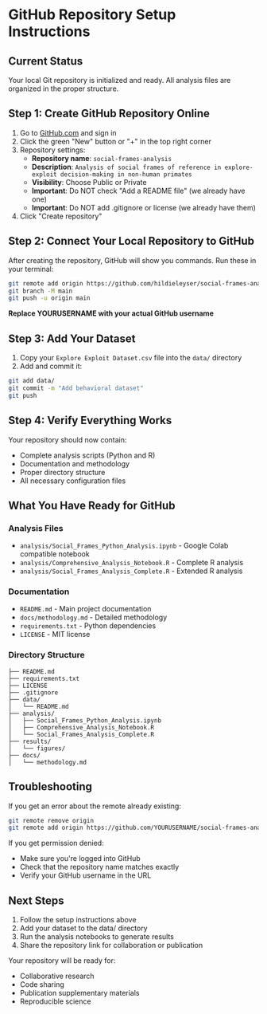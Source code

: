 # GitHub Repository Setup Instructions

## Current Status
Your local Git repository is initialized and ready. All analysis files are organized in the proper structure.

## Step 1: Create GitHub Repository Online

1. Go to [GitHub.com](https://github.com) and sign in
2. Click the green "New" button or "+" in the top right corner
3. Repository settings:
   - **Repository name**: `social-frames-analysis`
   - **Description**: `Analysis of social frames of reference in explore-exploit decision-making in non-human primates`
   - **Visibility**: Choose Public or Private
   - **Important**: Do NOT check "Add a README file" (we already have one)
   - **Important**: Do NOT add .gitignore or license (we already have them)
4. Click "Create repository"

## Step 2: Connect Your Local Repository to GitHub

After creating the repository, GitHub will show you commands. Run these in your terminal:

```bash
git remote add origin https://github.com/hildieleyser/social-frames-analysis.git
git branch -M main
git push -u origin main
```

**Replace YOURUSERNAME with your actual GitHub username**

## Step 3: Add Your Dataset

1. Copy your `Explore Exploit Dataset.csv` file into the `data/` directory
2. Add and commit it:
```bash
git add data/
git commit -m "Add behavioral dataset"
git push
```

## Step 4: Verify Everything Works

Your repository should now contain:
- Complete analysis scripts (Python and R)
- Documentation and methodology
- Proper directory structure
- All necessary configuration files

## What You Have Ready for GitHub

### Analysis Files
- `analysis/Social_Frames_Python_Analysis.ipynb` - Google Colab compatible notebook
- `analysis/Comprehensive_Analysis_Notebook.R` - Complete R analysis
- `analysis/Social_Frames_Analysis_Complete.R` - Extended R analysis

### Documentation
- `README.md` - Main project documentation
- `docs/methodology.md` - Detailed methodology
- `requirements.txt` - Python dependencies
- `LICENSE` - MIT license

### Directory Structure
```
├── README.md
├── requirements.txt
├── LICENSE
├── .gitignore
├── data/
│   └── README.md
├── analysis/
│   ├── Social_Frames_Python_Analysis.ipynb
│   ├── Comprehensive_Analysis_Notebook.R
│   └── Social_Frames_Analysis_Complete.R
├── results/
│   └── figures/
├── docs/
│   └── methodology.md
```

## Troubleshooting

If you get an error about the remote already existing:
```bash
git remote remove origin
git remote add origin https://github.com/YOURUSERNAME/social-frames-analysis.git
```

If you get permission denied:
- Make sure you're logged into GitHub
- Check that the repository name matches exactly
- Verify your GitHub username in the URL

## Next Steps

1. Follow the setup instructions above
2. Add your dataset to the data/ directory
3. Run the analysis notebooks to generate results
4. Share the repository link for collaboration or publication

Your repository will be ready for:
- Collaborative research
- Code sharing
- Publication supplementary materials
- Reproducible science 